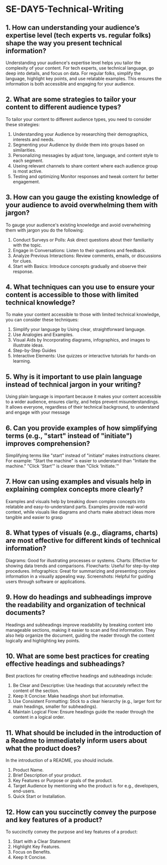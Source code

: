 # SE-DAY5-Technical-Writing
## 1. How can understanding your audience’s expertise level (tech experts vs. regular folks) shape the way you present technical information?

Understanding your audience's expertise level helps you tailor the complexity of your content. For tech experts, use   technical language, go deep into details, and focus on data. For regular folks, simplify the language, highlight key points, and use relatable examples. This ensures the information is both accessible and engaging for your audience.

## 2. What are some strategies to tailor your content to different audience types?

To tailor your content to different audience types, you need to consider these strategies:
1) Understanding your Audience by researching their demographics, interests and needs.
2) Segmenting your Audience by divide them into groups based on similarities.
3) Personalizing messagies by adjust tone, language, and content style to each segment.
4) Useing relevant channels to share content where each audience group is most active.
5) Testing and optimizing Monitor responses and tweak content for better engagement.

## 3. How can you gauge the existing knowledge of your audience to avoid overwhelming them with jargon?

To gauge your audience's existing knowledge and avoid overwhelming them with jargon you do the following:
1) Conduct Surveys or Polls: Ask direct questions about their familiarity with the topic.
2) Engage in Conversations: Listen to their questions and feedback.
3) Analyze Previous Interactions: Review comments, emails, or discussions for clues.
4) Start with Basics: Introduce concepts gradually and observe their response.

## 4. What techniques can you use to ensure your content is accessible to those with limited technical knowledge?

To make your content accessible to those with limited technical knowledge, you can consider these techniques:
1) Simplify your language by Using clear, straightforward language.
2) Use Analogies and Examples.
3) Visual Aids by Incorporating diagrams, infographics, and images to illustrate ideas.
4) Step-by-Step Guides
5) Interactive Elements: Use quizzes or interactive tutorials for hands-on learning.

## 5. Why is it important to use plain language instead of technical jargon in your writing?

Using plain language is important because it makes your content accessible to a wider audience, ensures clarity, and helps prevent misunderstandings. It allows everyone, regardless of their technical background, to understand and engage with your message

## 6. Can you provide examples of how simplifying terms (e.g., "start" instead of "initiate") improves comprehension?

Simplifying terms like "start" instead of "initiate" makes instructions clearer. 
For example:
"Start the machine" is easier to understand than "Initiate the machine."
"Click 'Start'" is clearer than "Click 'Initiate.'"

## 7. How can using examples and visuals help in explaining complex concepts more clearly?

Examples and visuals help by breaking down complex concepts into relatable and easy-to-understand parts. Examples provide real-world context, while visuals like diagrams and charts make abstract ideas more tangible and easier to grasp

## 8. What types of visuals (e.g., diagrams, charts) are most effective for different kinds of technical information?

Diagrams: Good for illustrating processes or systems.
Charts: Effective for showing data trends and comparisons.
Flowcharts: Useful for step-by-step procedures.
Infographics: Great for summarizing and presenting complex information in a visually appealing way.
Screenshots: Helpful for guiding users through software or applications.

## 9. How do headings and subheadings improve the readability and organization of technical documents?

Headings and subheadings improve readability by breaking content into manageable sections, making it easier to scan and find information. They also help organize the document, guiding the reader through the content logically and highlighting key points.

## 10. What are some best practices for creating effective headings and subheadings?

Best practices for creating effective headings and subheadings include:
1) Be Clear and Descriptive: Use headings that accurately reflect the content of the section.
2) Keep It Concise: Make headings short but informative.
3) Use Consistent Formatting: Stick to a clear hierarchy (e.g., larger font for main headings, smaller for subheadings).
4) Maintain Logical Flow: Ensure headings guide the reader through the content in a logical order.

## 11. What should be included in the introduction of a Readme to immediately inform users about what the product does?

In the introduction of a README, you should include.
1) Product Name.
2) Brief Description of your product.
3) Key Features or Purpose or goals of the product.
4) Target Audience by mentioning who the product is for e.g., developers, end-users.
5) Quick Start or Installation.

## 12. How can you succinctly convey the purpose and key features of a product?

To succinctly convey the purpose and key features of a product:
1) Start with a Clear Statement
2) Highlight Key Features.
3) Focus on Benefits.
4) Keep It Concise.
